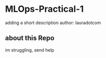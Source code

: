 # MLOps-Practical-1
adding a short description 
author: lauradotcom
## about this Repo
im struggling, send help 